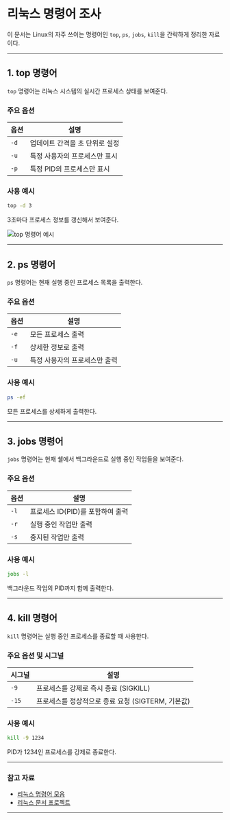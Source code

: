 # 리눅스 명령어 조사

이 문서는 Linux의 자주 쓰이는 명령어인 `top`, `ps`, `jobs`, `kill`을 간략하게 정리한 자료이다.

---

## 1. top 명령어

`top` 명령어는 리눅스 시스템의 실시간 프로세스 상태를 보여준다.

### 주요 옵션

| 옵션 | 설명 |
|------|------|
| `-d` | 업데이트 간격을 초 단위로 설정 |
| `-u` | 특정 사용자의 프로세스만 표시 |
| `-p` | 특정 PID의 프로세스만 표시 |

### 사용 예시

```bash
top -d 3
```

3초마다 프로세스 정보를 갱신해서 보여준다.

![top 명령어 예시](https://linuxhandbook.com/content/images/2021/04/top-command.png)

---

## 2. ps 명령어

`ps` 명령어는 현재 실행 중인 프로세스 목록을 출력한다.

### 주요 옵션

| 옵션 | 설명 |
|------|------|
| `-e` | 모든 프로세스 출력 |
| `-f` | 상세한 정보로 출력 |
| `-u` | 특정 사용자의 프로세스만 출력 |

### 사용 예시

```bash
ps -ef
```

모든 프로세스를 상세하게 출력한다.

---

## 3. jobs 명령어

`jobs` 명령어는 현재 쉘에서 백그라운드로 실행 중인 작업들을 보여준다.

### 주요 옵션

| 옵션 | 설명 |
|------|------|
| `-l` | 프로세스 ID(PID)를 포함하여 출력 |
| `-r` | 실행 중인 작업만 출력 |
| `-s` | 중지된 작업만 출력 |

### 사용 예시

```bash
jobs -l
```

백그라운드 작업의 PID까지 함께 출력한다.

---

## 4. kill 명령어

`kill` 명령어는 실행 중인 프로세스를 종료할 때 사용한다.

### 주요 옵션 및 시그널

| 시그널 | 설명 |
|--------|------|
| `-9`   | 프로세스를 강제로 즉시 종료 (SIGKILL) |
| `-15`  | 프로세스를 정상적으로 종료 요청 (SIGTERM, 기본값) |

### 사용 예시

```bash
kill -9 1234
```

PID가 1234인 프로세스를 강제로 종료한다.

---

### 참고 자료

- [리눅스 명령어 모음](https://linuxcommand.org)
- [리눅스 문서 프로젝트](https://tldp.org)

---
